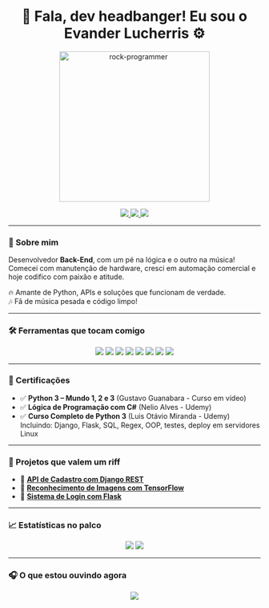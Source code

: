 <h1 align="center">🤘 Fala, dev headbanger! Eu sou o Evander Lucherris ⚙️</h1>

<p align="center">
  <img src="https://media.giphy.com/media/qgQUggAC3Pfv687qPC/giphy.gif" width="300" alt="rock-programmer">
</p>


<p align="center">
  <a href="https://github.com/evanderlucherris">
    <img src="https://komarev.com/ghpvc/?username=evanderlucherris&style=for-the-badge&color=blue" />
  </a>
  <a href="https://www.linkedin.com/in/evanderlucherris">
    <img src="https://img.shields.io/badge/LinkedIn-0e76a8?style=for-the-badge&logo=linkedin&logoColor=white" />
  </a>
  <a href="mailto:evanderlucherris@gmail.com">
    <img src="https://img.shields.io/badge/E--mail-D14836?style=for-the-badge&logo=gmail&logoColor=white" />
  </a>
</p>

---

### 🎸 Sobre mim

Desenvolvedor **Back-End**, com um pé na lógica e o outro na música!  
Comecei com manutenção de hardware, cresci em automação comercial e hoje codifico com paixão e atitude.

🔥 Amante de Python, APIs e soluções que funcionam de verdade.  
🎶 Fã de música pesada e código limpo!

---

### 🛠️ Ferramentas que tocam comigo

<p align="center">
  <img src="https://img.shields.io/badge/Python-3776AB?style=for-the-badge&logo=python&logoColor=white" />
  <img src="https://img.shields.io/badge/Django-092E20?style=for-the-badge&logo=django&logoColor=white" />
  <img src="https://img.shields.io/badge/Flask-000000?style=for-the-badge&logo=flask&logoColor=white" />
  <img src="https://img.shields.io/badge/SQLite-07405E?style=for-the-badge&logo=sqlite&logoColor=white" />
  <img src="https://img.shields.io/badge/Pandas-150458?style=for-the-badge&logo=pandas&logoColor=white" />
  <img src="https://img.shields.io/badge/TensorFlow-FF6F00?style=for-the-badge&logo=tensorflow&logoColor=white" />
  <img src="https://img.shields.io/badge/Keras-D00000?style=for-the-badge&logo=keras&logoColor=white" />
  <img src="https://img.shields.io/badge/PyTest-0A9EDC?style=for-the-badge&logo=pytest&logoColor=white" />
</p>

---

### 📜 Certificações

- ✅ **Python 3 – Mundo 1, 2 e 3** (Gustavo Guanabara - Curso em vídeo) 
- ✅ **Lógica de Programação com C#** (Nelio Alves - Udemy)  
- ✅ **Curso Completo de Python 3** (Luis Otávio Miranda - Udemy)  
  Incluindo: Django, Flask, SQL, Regex, OOP, testes, deploy em servidores Linux

---

### 🚀 Projetos que valem um riff

- 🔗 [**API de Cadastro com Django REST**](https://github.com/evanderlucherris/api-cadastro)  
- 🔗 [**Reconhecimento de Imagens com TensorFlow**](https://github.com/evanderlucherris/classificador-imagens)  
- 🔗 [**Sistema de Login com Flask**](https://github.com/evanderlucherris/flask-login-system)

---

### 📈 Estatísticas no palco

<p align="center">
  <img src="https://github-readme-stats.vercel.app/api?username=evanderlucherris&show_icons=true&theme=metal&hide_border=true" />
  <img src="https://github-readme-stats.vercel.app/api/top-langs/?username=evanderlucherris&layout=compact&theme=metal&hide_border=true" />
</p>

---

### 🎧 O que estou ouvindo agora

<p align="center">
  <img src="https://spotify-github-profile.vercel.app/api/view?uid=dvm32o3cgsh4e06jnuno10go6
&cover_image=true&theme=default&show_offline=false&background_color=121212&interchange=true" />
</p>


